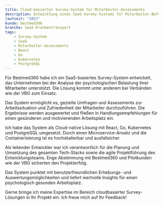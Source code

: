 ```yaml
---
title: Cloud-basiertes Survey-System für Mitarbeiter-Assessments
description: Entwicklung eines SaaS-Survey-Systems für Mitarbeiter-Befragungen auf Basis von React, Go, Kubernetes und PostgreSQL.
laufzeit: "2023"
kunde: bestmed360
branche: SaaS Krankentransport
tags:
    - Survey-System
    - SaaS
    - Mitarbeiter-Assessments
    - React
    - Go
    - Kubernetes
    - PostgreSQL
---
```


Für Bestmed360 habe ich ein SaaS-basiertes Survey-System entwickelt, das Unternehmen bei der Analyse der psychologischen Belastung ihrer Mitarbeiter unterstützt. Die Lösung kommt unter anderem bei Verbänden wie der VBG zum Einsatz.

Das System ermöglicht es, gezielte Umfragen und Assessments zur Arbeitssituation und Zufriedenheit der Mitarbeiter durchzuführen. Die Ergebnisse werden ausgewertet und fließen in Handlungsempfehlungen für einen gesünderen und motivierenden Arbeitsplatz ein.

Ich habe das System als Cloud-native Lösung mit React, Go, Kubernetes und PostgreSQL umgesetzt. Durch einen Microservice-Ansatz und die Containerisierung ist es hochskalierbar und ausfallsicher.

Als leitender Entwickler war ich verantwortlich für die Planung und Umsetzung des gesamten Tech-Stacks sowie die agile Projektführung des Entwicklungsteams. Enge Abstimmung mit Bestmed360 und Pilotkunden wie der VBG sicherten den Projekterfolg.

Das System punktet mit benutzerfreundlichen Erhebungs- und Auswertungsmöglichkeiten und liefert wertvolle Insights für einen psychologisch gesunden Arbeitsplatz.

Gerne bringe ich meine Expertise im Bereich cloudbasierter Survey-Lösungen in Ihr Projekt ein. Ich freue mich auf Ihr Feedback!